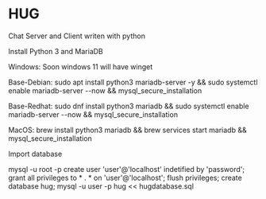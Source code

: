 # HUG
Chat Server and Client writen with python

Install Python 3 and MariaDB

  Windows:
  Soon windows 11 will have winget

  Base-Debian:
  sudo apt install python3 mariadb-server -y && sudo systemctl enable mariadb-server --now && mysql_secure_installation
  
  Base-Redhat: 
  sudo dnf install python3 mariadb && sudo systemctl enable mariadb-server --now && mysql_secure_installation
  
  MacOS:
  brew install python3 mariadb && brew services start mariadb && mysql_secure_installation
  
 Import database
    
   mysql -u root -p
   create user 'user'@'localhost' indetified by 'password';
   grant all privileges to * . * on 'user'@'localhost';
   flush privileges;
   create database hug;
   mysql -u user -p hug << hugdatabase.sql
